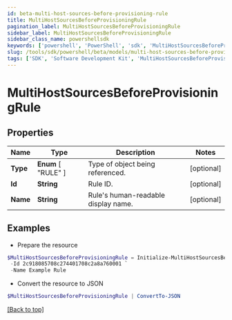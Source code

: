 ```yaml
---
id: beta-multi-host-sources-before-provisioning-rule
title: MultiHostSourcesBeforeProvisioningRule
pagination_label: MultiHostSourcesBeforeProvisioningRule
sidebar_label: MultiHostSourcesBeforeProvisioningRule
sidebar_class_name: powershellsdk
keywords: ['powershell', 'PowerShell', 'sdk', 'MultiHostSourcesBeforeProvisioningRule', 'BetaMultiHostSourcesBeforeProvisioningRule'] 
slug: /tools/sdk/powershell/beta/models/multi-host-sources-before-provisioning-rule
tags: ['SDK', 'Software Development Kit', 'MultiHostSourcesBeforeProvisioningRule', 'BetaMultiHostSourcesBeforeProvisioningRule']
---
```



# MultiHostSourcesBeforeProvisioningRule

## Properties

Name | Type | Description | Notes
------------ | ------------- | ------------- | -------------
**Type** |  **Enum** [  "RULE" ] | Type of object being referenced. | [optional] 
**Id** | **String** | Rule ID. | [optional] 
**Name** | **String** | Rule's human-readable display name. | [optional] 

## Examples

- Prepare the resource
```powershell
$MultiHostSourcesBeforeProvisioningRule = Initialize-MultiHostSourcesBeforeProvisioningRule  -Type RULE `
 -Id 2c918085708c274401708c2a8a760001 `
 -Name Example Rule
```

- Convert the resource to JSON
```powershell
$MultiHostSourcesBeforeProvisioningRule | ConvertTo-JSON
```


[[Back to top]](#) 

